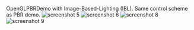 OpenGLPBRDemo with Image-Based-Lighting (IBL). Same control scheme as PBR demo.
![screenshot 5](https://user-images.githubusercontent.com/100335668/186821258-366993e1-7afe-4912-bff7-c8602f217049.jpg)
![screenshot 6](https://user-images.githubusercontent.com/100335668/186822864-7ba9b3e2-586d-42a1-a30d-fe5580d97f0a.jpg)
![screenshot 8](https://user-images.githubusercontent.com/100335668/186824901-ed5ae428-0359-47a1-8694-67748a4f9da5.jpg)
![screenshot 9](https://user-images.githubusercontent.com/100335668/186825007-80350001-31aa-48cc-9fca-99ae86a958df.jpg)
